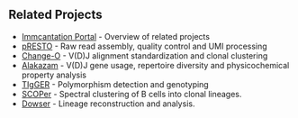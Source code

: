 Related Projects
-------------------------------------------------------------------------------

* [Immcantation Portal](http://immcantation.readthedocs.io) - 
  Overview of related projects
* [pRESTO](http://presto.readthedocs.io) - 
  Raw read assembly, quality control and UMI processing 
* [Change-O](http://changeo.readthedocs.io) - 
  V(D)J alignment standardization and clonal clustering
* [Alakazam](http://alakazam.readthedocs.io) - 
  V(D)J gene usage, repertoire diversity and
  physicochemical property analysis
* [TIgGER](http://tigger.readthedocs.io) - 
  Polymorphism detection and genotyping
* [SCOPer](https://scoper.readthedocs.io) -
  Spectral clustering of B cells into clonal lineages.
* [Dowser](https://dowser.readthedocs.io/) -
  Lineage reconstruction and analysis.
